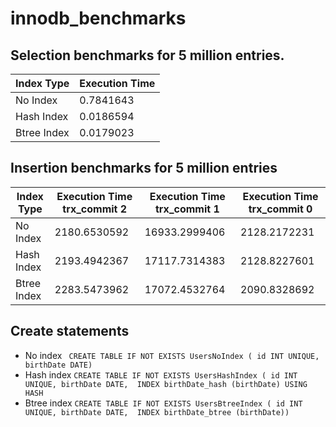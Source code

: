 # innodb_benchmarks

## Selection benchmarks for 5 million entries.

| Index Type | Execution Time |
|------------|----------------|
| No Index   | 0.7841643      |
| Hash Index | 0.0186594      |
| Btree Index| 0.0179023      |

## Insertion benchmarks for 5 million entries

| Index Type | Execution Time trx_commit 2 | Execution Time trx_commit 1 | Execution Time trx_commit 0 |
|------------|-----------------------------|-----------------------------|-----------------------------|
| No Index   | 2180.6530592                | 16933.2999406               | 2128.2172231                |
| Hash Index | 2193.4942367                | 17117.7314383               | 2128.8227601                |
| Btree Index| 2283.5473962                | 17072.4532764               | 2090.8328692                |


## Create statements

* No index
``` CREATE TABLE IF NOT EXISTS UsersNoIndex ( id INT UNIQUE, birthDate DATE)```
* Hash index
```CREATE TABLE IF NOT EXISTS UsersHashIndex ( id INT UNIQUE, birthDate DATE,  INDEX birthDate_hash (birthDate) USING HASH```
* Btree index
```CREATE TABLE IF NOT EXISTS UsersBtreeIndex ( id INT UNIQUE, birthDate DATE,  INDEX birthDate_btree (birthDate))```

